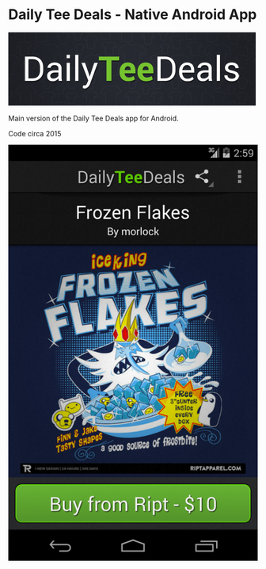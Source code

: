 # Daily Tee Deals - Native Android App

![Logo](https://raw.githubusercontent.com/harrisbaird/dailyteedeals_app/android/assets/logo.png)

Main version of the Daily Tee Deals app for Android.

Code circa 2015

![Screen](https://raw.githubusercontent.com/harrisbaird/dailyteedeals_app/android/assets/screen.png)
